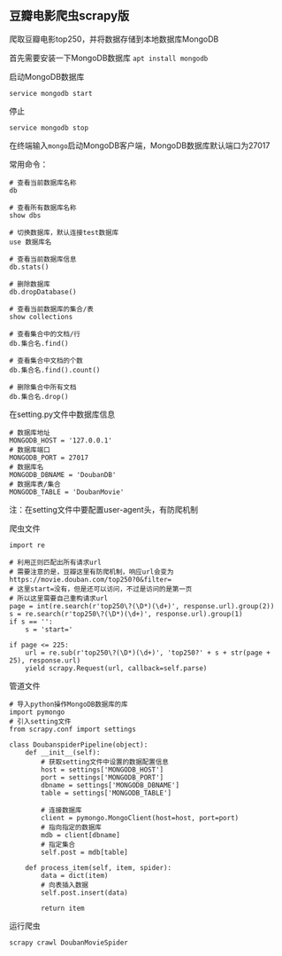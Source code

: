 ## 豆瓣电影爬虫scrapy版

爬取豆瓣电影top250，并将数据存储到本地数据库MongoDB

首先需要安装一下MongoDB数据库 `apt install mongodb`

启动MongoDB数据库

	service mongodb start

停止

	service mongodb stop

在终端输入`mongo`启动MongoDB客户端，MongoDB数据库默认端口为27017

常用命令：

	# 查看当前数据库名称
	db 

	# 查看所有数据库名称
	show dbs 

	# 切换数据库，默认连接test数据库
	use 数据库名 

	# 查看当前数据库信息
	db.stats() 

	# 删除数据库
	db.dropDatabase()

	# 查看当前数据库的集合/表
	show collections

	# 查看集合中的文档/行
	db.集合名.find()

	# 查看集合中文档的个数
	db.集合名.find().count()

	# 删除集合中所有文档
	db.集合名.drop()

在setting.py文件中数据库信息

	# 数据库地址
	MONGODB_HOST = '127.0.0.1'
	# 数据库端口
	MONGODB_PORT = 27017
	# 数据库名
	MONGODB_DBNAME = 'DoubanDB'
	# 数据库表/集合
	MONGODB_TABLE = 'DoubanMovie'

注：在setting文件中要配置user-agent头，有防爬机制

爬虫文件

	import re
	
	# 利用正则匹配出所有请求url
	# 需要注意的是，豆瓣这里有防爬机制，响应url会变为https://movie.douban.com/top250?0&filter=
	# 这里start=没有，但是还可以访问，不过是访问的是第一页
	# 所以这里需要自己重构请求url
	page = int(re.search(r'top250\?(\D*)(\d+)', response.url).group(2))
	s = re.search(r'top250\?(\D*)(\d+)', response.url).group(1)
	if s == '':
	    s = 'start='
	
	if page <= 225:
	    url = re.sub(r'top250\?(\D*)(\d+)', 'top250?' + s + str(page + 25), response.url)
	    yield scrapy.Request(url, callback=self.parse)

管道文件

	# 导入python操作MongoDB数据库的库
	import pymongo
	# 引入setting文件
	from scrapy.conf import settings
	
	class DoubanspiderPipeline(object):
	    def __init__(self):
	        # 获取setting文件中设置的数据配置信息
	        host = settings['MONGODB_HOST']
	        port = settings['MONGODB_PORT']
	        dbname = settings['MONGODB_DBNAME']
	        table = settings['MONGODB_TABLE']
	
	        # 连接数据库
	        client = pymongo.MongoClient(host=host, port=port)
	        # 指向指定的数据库
	        mdb = client[dbname]
	        # 指定集合
	        self.post = mdb[table]
	
	    def process_item(self, item, spider):
	        data = dict(item)
	        # 向表插入数据
	        self.post.insert(data)
	
	        return item

运行爬虫

	scrapy crawl DoubanMovieSpider


